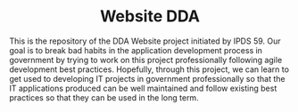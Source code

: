 <h1 align="center"> Website DDA </h1>

This is the repository of the DDA Website project initiated by IPDS 59. Our goal is to break bad habits in the application development process in government by trying to work on this project professionally following agile development best practices. Hopefully, through this project, we can learn to get used to developing IT projects in government professionally so that the IT applications produced can be well maintained and follow existing best practices so that they can be used in the long term.
